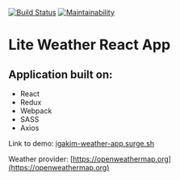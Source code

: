 [![Build Status](https://travis-ci.com/igakim/weather-app.svg?branch=master)](https://travis-ci.com/igakim/weather-app)
[![Maintainability](https://api.codeclimate.com/v1/badges/3548d3579c4d81386977/maintainability)](https://codeclimate.com/github/igakim/weather-app/maintainability)

# Lite Weather React App

## Application built on:
* React
* Redux
* Webpack
* SASS
* Axios

Link to demo: [igakim-weather-app.surge.sh](http://igakim-weather-app.surge.sh/)

Weather provider: [https://openweathermap.org](https://openweathermap.org)
